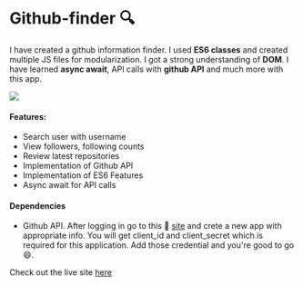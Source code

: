 # Github-finder 🔍

I have created a github information finder. I used **ES6 classes** and created multiple JS files for modularization. I got a strong understanding of **DOM**. I have learned **async await**, API calls with **github API** and much more with this app. 

![](https://i.postimg.cc/yYgFhJC1/Github-finder.jpg)

####  Features:
- Search user with username
- View followers, following counts
- Review latest repositories
- Implementation of Github API
- Implementation of ES6 Features
- Async await for API calls

#### Dependencies
- Github API. After logging in go to this 🔗 [site](https://github.com/settings/applications/new) and crete a new app with appropriate info. You will get client_id and client_secret which is required for this application. Add those credential and you're good to go 😄.

Check out the live site [here](https://book-store-2020.netlify.app/) 